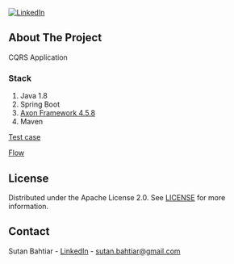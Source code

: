 <!-- PROJECT SHIELDS -->
[![LinkedIn][linkedin-shield]][linkedin-url]


## About The Project
CQRS Application

### Stack
1. Java 1.8
2. Spring Boot
3. [Axon Framework 4.5.8](https://axoniq.io/product-overview/axon-framework)
4. Maven

[Test case](doc/ATM.md#section)

[Flow](doc/plantuml/flow.png?raw=true)

## License
Distributed under the Apache License 2.0. See [LICENSE](LICENSE#section) for more information.

## Contact
Sutan Bahtiar - [LinkedIn](https://www.linkedin.com/in/sutan-bahtiar-97026735) - sutan.bahtiar@gmail.com

<!-- MARKDOWN LINKS & IMAGES -->
[linkedin-shield]: https://img.shields.io/badge/-LinkedIn-black.svg?style=flat-square&logo=linkedin&colorB=555
[linkedin-url]: https://linkedin.com/in/sutan-bahtiar-97026735